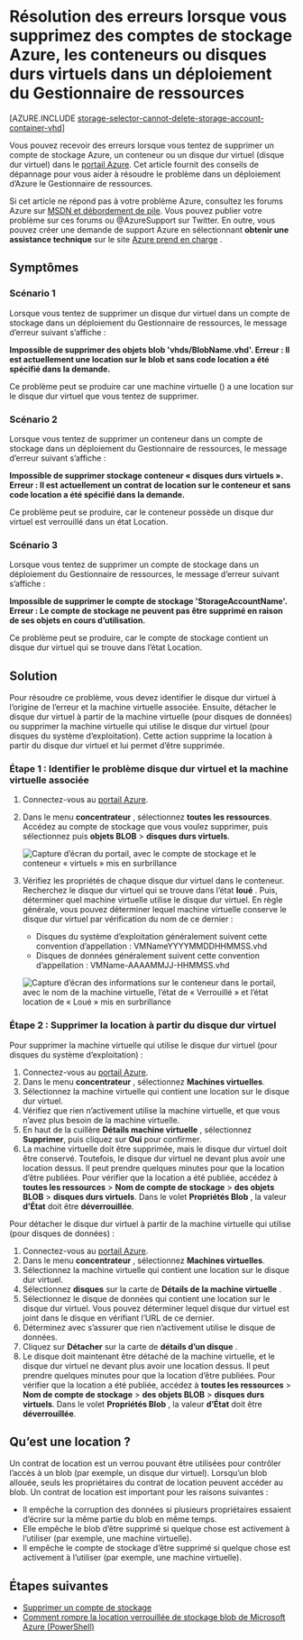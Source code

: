 <properties
    pageTitle="Résolution des erreurs lorsque vous supprimez des comptes de stockage Azure, les conteneurs ou disques durs virtuels dans un déploiement du Gestionnaire de ressources | Microsoft Azure"
    description="Résolution des erreurs lorsque vous supprimez des comptes de stockage Azure, les conteneurs ou disques durs virtuels dans un déploiement du Gestionnaire de ressources"
    services="storage"
    documentationCenter=""
    authors="genlin"
    manager="felixwu"
    editor="na"
    tags="storage"/>

<tags
    ms.service="storage"
    ms.workload="na"
    ms.tgt_pltfrm="na"
    ms.devlang="na"
    ms.topic="article"
    ms.date="10/17/2016"
    ms.author="genli"/>

# <a name="troubleshoot-errors-when-you-delete-azure-storage-accounts-containers-or-vhds-in-a-resource-manager-deployment"></a>Résolution des erreurs lorsque vous supprimez des comptes de stockage Azure, les conteneurs ou disques durs virtuels dans un déploiement du Gestionnaire de ressources

[AZURE.INCLUDE [storage-selector-cannot-delete-storage-account-container-vhd](../../includes/storage-selector-cannot-delete-storage-account-container-vhd.md)]

Vous pouvez recevoir des erreurs lorsque vous tentez de supprimer un compte de stockage Azure, un conteneur ou un disque dur virtuel (disque dur virtuel) dans le [portail Azure](https://portal.azure.com). Cet article fournit des conseils de dépannage pour vous aider à résoudre le problème dans un déploiement d’Azure le Gestionnaire de ressources.

Si cet article ne répond pas à votre problème Azure, consultez les forums Azure sur [MSDN et débordement de pile](https://azure.microsoft.com/support/forums/). Vous pouvez publier votre problème sur ces forums ou @AzureSupport sur Twitter. En outre, vous pouvez créer une demande de support Azure en sélectionnant **obtenir une assistance technique** sur le site [Azure prend en charge](https://azure.microsoft.com/support/options/) .

## <a name="symptoms"></a>Symptômes

### <a name="scenario-1"></a>Scénario 1

Lorsque vous tentez de supprimer un disque dur virtuel dans un compte de stockage dans un déploiement du Gestionnaire de ressources, le message d’erreur suivant s’affiche :

**Impossible de supprimer des objets blob 'vhds/BlobName.vhd'. Erreur : Il est actuellement une location sur le blob et sans code location a été spécifié dans la demande.**

Ce problème peut se produire car une machine virtuelle () a une location sur le disque dur virtuel que vous tentez de supprimer.

### <a name="scenario-2"></a>Scénario 2

Lorsque vous tentez de supprimer un conteneur dans un compte de stockage dans un déploiement du Gestionnaire de ressources, le message d’erreur suivant s’affiche :

**Impossible de supprimer stockage conteneur « disques durs virtuels ». Erreur : Il est actuellement un contrat de location sur le conteneur et sans code location a été spécifié dans la demande.**

Ce problème peut se produire, car le conteneur possède un disque dur virtuel est verrouillé dans un état Location.

### <a name="scenario-3"></a>Scénario 3

Lorsque vous tentez de supprimer un compte de stockage dans un déploiement du Gestionnaire de ressources, le message d’erreur suivant s’affiche :

**Impossible de supprimer le compte de stockage 'StorageAccountName'. Erreur : Le compte de stockage ne peuvent pas être supprimé en raison de ses objets en cours d’utilisation.**

Ce problème peut se produire, car le compte de stockage contient un disque dur virtuel qui se trouve dans l’état Location.

## <a name="solution"></a>Solution

Pour résoudre ce problème, vous devez identifier le disque dur virtuel à l’origine de l’erreur et la machine virtuelle associée. Ensuite, détacher le disque dur virtuel à partir de la machine virtuelle (pour disques de données) ou supprimer la machine virtuelle qui utilise le disque dur virtuel (pour disques du système d’exploitation). Cette action supprime la location à partir du disque dur virtuel et lui permet d’être supprimée.

### <a name="step-1-identify-the-problem-vhd-and-the-associated-vm"></a>Étape 1 : Identifier le problème disque dur virtuel et la machine virtuelle associée


1. Connectez-vous au [portail Azure](https://portal.azure.com).
2. Dans le menu **concentrateur** , sélectionnez **toutes les ressources**. Accédez au compte de stockage que vous voulez supprimer, puis sélectionnez puis **objets BLOB** > **disques durs virtuels**.

    ![Capture d’écran du portail, avec le compte de stockage et le conteneur « virtuels » mis en surbrillance](./media/storage-resource-manager-cannot-delete-storage-account-container-vhd/opencontainer.png)

3. Vérifiez les propriétés de chaque disque dur virtuel dans le conteneur. Recherchez le disque dur virtuel qui se trouve dans l’état **loué** . Puis, déterminer quel machine virtuelle utilise le disque dur virtuel. En règle générale, vous pouvez déterminer lequel machine virtuelle conserve le disque dur virtuel par vérification du nom de ce dernier :

    - Disques du système d’exploitation généralement suivent cette convention d’appellation : VMNameYYYYMMDDHHMMSS.vhd
    - Disques de données généralement suivent cette convention d’appellation : VMName-AAAAMMJJ-HHMMSS.vhd

    ![Capture d’écran des informations sur le conteneur dans le portail, avec le nom de la machine virtuelle, l’état de « Verrouillé » et l’état location de « Loué » mis en surbrillance](./media/storage-resource-manager-cannot-delete-storage-account-container-vhd/locatevm.png)

### <a name="step-2-remove-the-lease-from-the-vhd"></a>Étape 2 : Supprimer la location à partir du disque dur virtuel

Pour supprimer la machine virtuelle qui utilise le disque dur virtuel (pour disques du système d’exploitation) :

1.  Connectez-vous au [portail Azure](https://portal.azure.com).
2.  Dans le menu **concentrateur** , sélectionnez **Machines virtuelles**.
3.  Sélectionnez la machine virtuelle qui contient une location sur le disque dur virtuel.
4.  Vérifiez que rien n’activement utilise la machine virtuelle, et que vous n’avez plus besoin de la machine virtuelle.
5.  En haut de la cuillère **Détails machine virtuelle** , sélectionnez **Supprimer**, puis cliquez sur **Oui** pour confirmer.
6.  La machine virtuelle doit être supprimée, mais le disque dur virtuel doit être conservé. Toutefois, le disque dur virtuel ne devant plus avoir une location dessus. Il peut prendre quelques minutes pour que la location d’être publiées. Pour vérifier que la location a été publiée, accédez à **toutes les ressources** > **Nom de compte de stockage** > **des objets BLOB** > **disques durs virtuels**. Dans le volet **Propriétés Blob** , la valeur **d’État** doit être **déverrouillée**.

Pour détacher le disque dur virtuel à partir de la machine virtuelle qui utilise (pour disques de données) :

1.  Connectez-vous au [portail Azure](https://portal.azure.com).
2.  Dans le menu **concentrateur** , sélectionnez **Machines virtuelles**.
3.  Sélectionnez la machine virtuelle qui contient une location sur le disque dur virtuel.
4.  Sélectionnez **disques** sur la carte de **Détails de la machine virtuelle** .
5.  Sélectionnez le disque de données qui contient une location sur le disque dur virtuel. Vous pouvez déterminer lequel disque dur virtuel est joint dans le disque en vérifiant l’URL de ce dernier.
6.  Déterminez avec s’assurer que rien n’activement utilise le disque de données.
7.  Cliquez sur **Détacher** sur la carte de **détails d’un disque** .
8.  Le disque doit maintenant être détaché de la machine virtuelle, et le disque dur virtuel ne devant plus avoir une location dessus. Il peut prendre quelques minutes pour que la location d’être publiées. Pour vérifier que la location a été publiée, accédez à **toutes les ressources** > **Nom de compte de stockage** > **des objets BLOB** > **disques durs virtuels**. Dans le volet **Propriétés Blob** , la valeur **d’État** doit être **déverrouillée**.

## <a name="what-is-a-lease"></a>Qu’est une location ?

Un contrat de location est un verrou pouvant être utilisées pour contrôler l’accès à un blob (par exemple, un disque dur virtuel). Lorsqu’un blob allouée, seuls les propriétaires du contrat de location peuvent accéder au blob. Un contrat de location est important pour les raisons suivantes :

-   Il empêche la corruption des données si plusieurs propriétaires essaient d’écrire sur la même partie du blob en même temps.
-   Elle empêche le blob d’être supprimé si quelque chose est activement à l’utiliser (par exemple, une machine virtuelle).
-   Il empêche le compte de stockage d’être supprimé si quelque chose est activement à l’utiliser (par exemple, une machine virtuelle).



## <a name="next-steps"></a>Étapes suivantes

- [Supprimer un compte de stockage](storage-create-storage-account.md#delete-a-storage-account)
- [Comment rompre la location verrouillée de stockage blob de Microsoft Azure (PowerShell)](https://gallery.technet.microsoft.com/scriptcenter/How-to-break-the-locked-c2cd6492)
